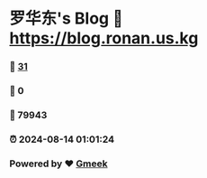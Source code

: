 # 罗华东's Blog :link: https://blog.ronan.us.kg 
### :page_facing_up: [31](https://blog.ronan.us.kg/tag.html) 
### :speech_balloon: 0 
### :hibiscus: 79943 
### :alarm_clock: 2024-08-14 01:01:24 
### Powered by :heart: [Gmeek](https://github.com/Meekdai/Gmeek)
